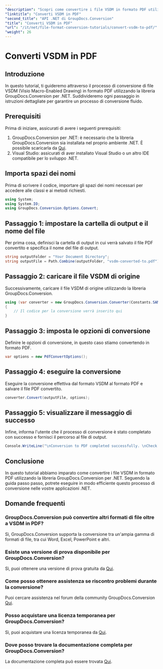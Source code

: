 ```yaml
---
"description": "Scopri come convertire i file VSDM in formato PDF utilizzando GroupDocs.Conversion per .NET. Segui la nostra guida passo passo per una conversione impeccabile."
"linktitle": "Converti VSDM in PDF"
"second_title": "API .NET di GroupDocs.Conversion"
"title": "Converti VSDM in PDF"
"url": "/it/net/file-format-conversion-tutorials/convert-vsdm-to-pdf/"
"weight": 26
---
```


# Converti VSDM in PDF

## Introduzione
In questo tutorial, ti guideremo attraverso il processo di conversione di file VSDM (Visio Macro-Enabled Drawing) in formato PDF utilizzando la libreria GroupDocs.Conversion per .NET. Suddivideremo ogni passaggio in istruzioni dettagliate per garantire un processo di conversione fluido.
## Prerequisiti
Prima di iniziare, assicurati di avere i seguenti prerequisiti:
1. GroupDocs.Conversion per .NET: è necessario che la libreria GroupDocs.Conversion sia installata nel proprio ambiente .NET. È possibile scaricarla da [Qui](https://releases.groupdocs.com/conversion/net/).
2. Visual Studio: assicurati di aver installato Visual Studio o un altro IDE compatibile per lo sviluppo .NET.

## Importa spazi dei nomi
Prima di scrivere il codice, importare gli spazi dei nomi necessari per accedere alle classi e ai metodi richiesti.
```csharp
using System;
using System.IO;
using GroupDocs.Conversion.Options.Convert;
```
## Passaggio 1: impostare la cartella di output e il nome del file
Per prima cosa, definisci la cartella di output in cui verrà salvato il file PDF convertito e specifica il nome del file di output.
```csharp
string outputFolder = "Your Document Directory";
string outputFile = Path.Combine(outputFolder, "vsdm-converted-to.pdf");
```
## Passaggio 2: caricare il file VSDM di origine
Successivamente, caricare il file VSDM di origine utilizzando la libreria GroupDocs.Conversion.
```csharp
using (var converter = new GroupDocs.Conversion.Converter(Constants.SAMPLE_VSDM))
{
    // Il codice per la conversione verrà inserito qui
}
```
## Passaggio 3: imposta le opzioni di conversione
Definire le opzioni di conversione, in questo caso stiamo convertendo in formato PDF.
```csharp
var options = new PdfConvertOptions();
```
## Passaggio 4: eseguire la conversione
Eseguire la conversione effettiva dal formato VSDM al formato PDF e salvare il file PDF convertito.
```csharp
converter.Convert(outputFile, options);
```
## Passaggio 5: visualizzare il messaggio di successo
Infine, informa l'utente che il processo di conversione è stato completato con successo e fornisci il percorso al file di output.
```csharp
Console.WriteLine("\nConversion to PDF completed successfully. \nCheck output in {0}", outputFolder);
```

## Conclusione
In questo tutorial abbiamo imparato come convertire i file VSDM in formato PDF utilizzando la libreria GroupDocs.Conversion per .NET. Seguendo la guida passo passo, potrete eseguire in modo efficiente questo processo di conversione nelle vostre applicazioni .NET.
## Domande frequenti
### GroupDocs.Conversion può convertire altri formati di file oltre a VSDM in PDF?
Sì, GroupDocs.Conversion supporta la conversione tra un'ampia gamma di formati di file, tra cui Word, Excel, PowerPoint e altri.
### Esiste una versione di prova disponibile per GroupDocs.Conversion?
Sì, puoi ottenere una versione di prova gratuita da [Qui](https://releases.groupdocs.com/).
### Come posso ottenere assistenza se riscontro problemi durante la conversione?
Puoi cercare assistenza nel forum della community GroupDocs.Conversion [Qui](https://forum.groupdocs.com/c/conversion/11).
### Posso acquistare una licenza temporanea per GroupDocs.Conversion?
Sì, puoi acquistare una licenza temporanea da [Qui](https://purchase.groupdocs.com/temporary-license/).
### Dove posso trovare la documentazione completa per GroupDocs.Conversion?
La documentazione completa può essere trovata [Qui](https://tutorials.groupdocs.com/conversion/net/).